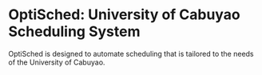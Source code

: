 # OptiSched: University of Cabuyao Scheduling System

OptiSched is designed to automate scheduling that is tailored to the needs of the University of Cabuyao.
